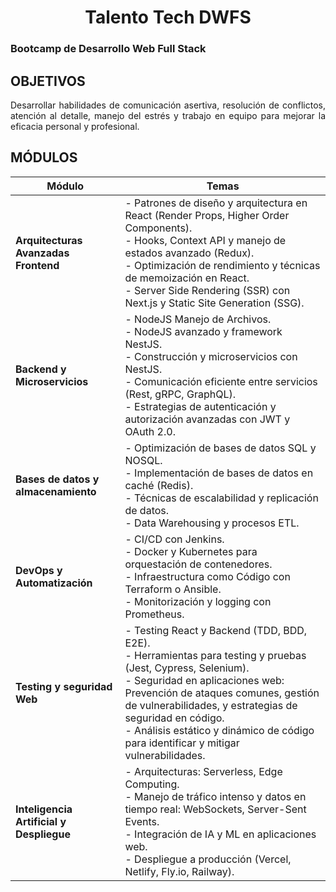   <!--Titulo -->
<h1 align="center">
  Talento Tech DWFS
</h1>

<!--Subtitulo -->
<h3>
  Bootcamp de Desarrollo Web Full Stack
</h3>
<!-- Objetivos -->
<h2>OBJETIVOS</h2>
<p align="justify">
  Desarrollar habilidades de comunicación asertiva, resolución de conflictos, atención al detalle, manejo del estrés y trabajo en equipo para mejorar la eficacia personal y profesional.
</p>

<!-- Modulos a estudiar -->
<h2>MÓDULOS</h2>

| Módulo                                | Temas                                                                                                                                                               |
|---------------------------------------|---------------------------------------------------------------------------------------------------------------------------------------------------------------------|
| **Arquitecturas Avanzadas Frontend**  | - Patrones de diseño y arquitectura en React (Render Props, Higher Order Components). <br>- Hooks, Context API y manejo de estados avanzado (Redux). <br>- Optimización de rendimiento y técnicas de memoización en React. <br>- Server Side Rendering (SSR) con Next.js y Static Site Generation (SSG). |
| **Backend y Microservicios**          | - NodeJS Manejo de Archivos. <br>- NodeJS avanzado y framework NestJS. <br>- Construcción y microservicios con NestJS. <br>- Comunicación eficiente entre servicios (Rest, gRPC, GraphQL). <br>- Estrategias de autenticación y autorización avanzadas con JWT y OAuth 2.0. |
| **Bases de datos y almacenamiento**   | - Optimización de bases de datos SQL y NOSQL. <br>- Implementación de bases de datos en caché (Redis). <br>- Técnicas de escalabilidad y replicación de datos. <br>- Data Warehousing y procesos ETL. |
| **DevOps y Automatización**           | - CI/CD con Jenkins. <br>- Docker y Kubernetes para orquestación de contenedores. <br>- Infraestructura como Código con Terraform o Ansible. <br>- Monitorización y logging con Prometheus. |
| **Testing y seguridad Web**           | - Testing React y Backend (TDD, BDD, E2E). <br>- Herramientas para testing y pruebas (Jest, Cypress, Selenium). <br>- Seguridad en aplicaciones web: Prevención de ataques comunes, gestión de vulnerabilidades, y estrategias de seguridad en código. <br>- Análisis estático y dinámico de código para identificar y mitigar vulnerabilidades. |
| **Inteligencia Artificial y Despliegue** | - Arquitecturas: Serverless, Edge Computing. <br>- Manejo de tráfico intenso y datos en tiempo real: WebSockets, Server-Sent Events. <br>- Integración de IA y ML en aplicaciones web. <br>- Despliegue a producción (Vercel, Netlify, Fly.io, Railway). |
